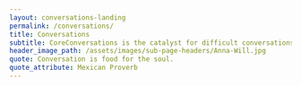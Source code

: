 ```yaml
---
layout: conversations-landing
permalink: /conversations/
title: Conversations
subtitle: CoreConversations is the catalyst for difficult conversations about critical issues that impact our individual well-being but are of community concern.
header_image_path: /assets/images/sub-page-headers/Anna-Will.jpg
quote: Conversation is food for the soul.
quote_attribute: Mexican Proverb
---
```



